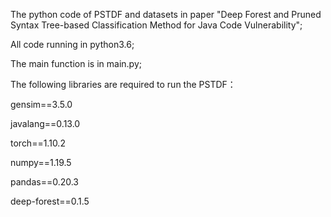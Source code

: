The python code of PSTDF and datasets in paper "Deep Forest and Pruned Syntax Tree-based Classification Method for Java Code Vulnerability";

All code running in python3.6;

The main function is in main.py;

The following libraries are required to run the PSTDF：

gensim==3.5.0

javalang==0.13.0

torch==1.10.2

numpy==1.19.5

pandas==0.20.3

deep-forest==0.1.5



